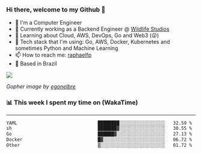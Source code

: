 ### Hi there, welcome to my Github 👋

- 📖 I'm a Computer Engineer
- 🔭 Currently working as a Backend Engineer @ [Wildlife Studios](https://wildlifestudios.com/)
- 🌱 Learning about Cloud, AWS, DevOps, Go and Web3 (😲)
- 🚀 Tech stack that I'm using: Go, AWS, Docker, Kubernetes and sometimes Python and Machine Learning
- 📫 How to reach me: [raphaelfp](https://linkedin.com/in/raphaelfp)
- 🏡 Based in Brazil

![](https://github.com/raphaelfp/gophers/blob/master/.thumb/animation/morning-coffee-3x.gif)

*Gopher image by [egonelbre](https://github.com/egonelbre/)*

### 📊 This week I spent my time on (WakaTime)

---

<!--START_SECTION:waka-->

```txt
YAML                              ████████░░░░░░░░░░░░░░░░░   32.59 %
sh                                ███████▓░░░░░░░░░░░░░░░░░   30.55 %
Go                                ██████▓░░░░░░░░░░░░░░░░░░   27.13 %
Docker                            █▓░░░░░░░░░░░░░░░░░░░░░░░   06.72 %
Other                             ▒░░░░░░░░░░░░░░░░░░░░░░░░   01.72 %
```

<!--END_SECTION:waka-->
